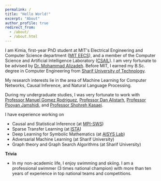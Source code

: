 ```yaml
---
permalink: /
title: "Hello World!"
excerpt: "About"
author_profile: true
redirect_from: 
  - /about/
  - /about.html
---
```


I am Kimia, first-year PhD student at MIT's Electrical Engineering and Computer Science department ([MIT EECS](https://www.eecs.mit.edu/)), and a member of the Computer Science and Artificial Intelligence Laboratory ([CSAIL](https://www.csail.mit.edu/)). I am very fortunate to be advised by [Dr. Mohammad Alizadeh](https://people.csail.mit.edu/alizadeh/). Before MIT, I earned my B.Sc. degree in Computer Engineering from [Sharif University of Technology](https://ce.sharif.edu/).

My research interests lie in the area of Machine Learning for Computer Networks, Causal Inference, and Natural Language Processing.

During my undergraduate studies, I was very fortunate to work with [Professor Manuel Gomez Rodriguez](https://people.mpi-sws.org/~manuelgr/), [Professor Dan Alistarh](https://people.csail.mit.edu/alistarh/), [Professor Pooyan Jamshidi](https://pooyanjamshidi.github.io/), and [Professor Shohreh Kasaei](https://scholar.google.com/citations?user=mvx4PvgAAAAJ&hl=en).

 I have experience working on
- Causal and Statistical Inference (at [MPI-SWS](https://www.mpi-sws.org/))
- Sparse Transfer Learning (at [ISTA](https://ista.ac.at/en/home/))
- Deep Learning for Symbolic Mathematics (at [AISYS Lab](https://pooyanjamshidi.github.io/AISys/))
- Adversarial Machine Learning (at Sharif University)
- Graph theory and Graph Search Algorithms (at Sharif University)


**Trivia**
- In my non-academic life, I enjoy swimming and skiing. I am a professional swimmer (3 times national champion) with more than ten years of experience in top national teams and competitions.

